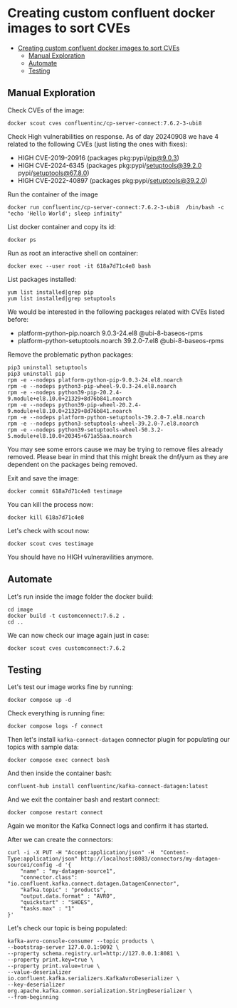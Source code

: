 # Creating custom confluent docker images to sort CVEs

- [Creating custom confluent docker images to sort CVEs](#creating-custom-confluent-docker-images-to-sort-cves)
  - [Manual Exploration](#manual-exploration)
  - [Automate](#automate)
  - [Testing](#testing)


## Manual Exploration

Check CVEs of the image:

```
docker scout cves confluentinc/cp-server-connect:7.6.2-3-ubi8
```

Check High vulnerabilities on response. As of day 20240908 we have 4 related to the following CVEs (just listing the ones with fixes):

- HIGH CVE-2019-20916 (packages pkg:pypi/pip@9.0.3)
- HIGH CVE-2024-6345 (packages pkg:pypi/setuptools@39.2.0 pypi/setuptools@67.8.0)
- HIGH CVE-2022-40897 (packages pkg:pypi/setuptools@39.2.0)

Run the container of the image

```
docker run confluentinc/cp-server-connect:7.6.2-3-ubi8  /bin/bash -c "echo 'Hello World'; sleep infinity"
```

List docker container and copy its id:

```
docker ps
```

Run as root an interactive shell on container:

```
docker exec --user root -it 618a7d71c4e8 bash
```

List packages installed:

```
yum list installed|grep pip
yum list installed|grep setuptools
```

We would be interested in the following packages related with CVEs listed before:

- platform-python-pip.noarch            9.0.3-24.el8                            @ubi-8-baseos-rpms
- platform-python-setuptools.noarch     39.2.0-7.el8                            @ubi-8-baseos-rpms


Remove the problematic python packages:

```
pip3 uninstall setuptools
pip3 uninstall pip
rpm -e --nodeps platform-python-pip-9.0.3-24.el8.noarch
rpm -e --nodeps python3-pip-wheel-9.0.3-24.el8.noarch
rpm -e --nodeps python39-pip-20.2.4-9.module+el8.10.0+21329+8d76b841.noarch
rpm -e --nodeps python39-pip-wheel-20.2.4-9.module+el8.10.0+21329+8d76b841.noarch
rpm -e --nodeps platform-python-setuptools-39.2.0-7.el8.noarch
rpm -e --nodeps python3-setuptools-wheel-39.2.0-7.el8.noarch
rpm -e --nodeps python39-setuptools-wheel-50.3.2-5.module+el8.10.0+20345+671a55aa.noarch
```

You may see some errors cause we may be trying to remove files already removed.
Please bear in mind that this might break the dnf/yum as they are dependent on the packages being removed. 

Exit and save the image:

```
docker commit 618a7d71c4e8 testimage
```

You can kill the process now:

```
docker kill 618a7d71c4e8
```

Let's check with scout now:

```
docker scout cves testimage
```

You should have no HIGH vulneravilities anymore.

## Automate

Let's run inside the image folder the docker build:

```
cd image
docker build -t customconnect:7.6.2 .
cd ..
```

We can now check our image again just in case:

```
docker scout cves customconnect:7.6.2
```

## Testing 

Let's test our image works fine by running:

```
docker compose up -d
```

Check everything is running fine:

```
docker compose logs -f connect
```

Then let's install `kafka-connect-datagen` connector plugin for populating our topics with sample data:

```shell
docker compose exec connect bash
```

And then inside the container bash:

```shell
confluent-hub install confluentinc/kafka-connect-datagen:latest
```

And we exit the container bash and restart connect:

```shell
docker compose restart connect
```

Again we monitor the Kafka Connect logs and confirm it has started.

After we can create the connectors:

```shell
curl -i -X PUT -H "Accept:application/json" -H  "Content-Type:application/json" http://localhost:8083/connectors/my-datagen-source1/config -d '{
    "name" : "my-datagen-source1",
    "connector.class": "io.confluent.kafka.connect.datagen.DatagenConnector",
    "kafka.topic" : "products",
    "output.data.format" : "AVRO",
    "quickstart" : "SHOES",
    "tasks.max" : "1"
}'
```

Let's check our topic is being populated:

```
kafka-avro-console-consumer --topic products \
--bootstrap-server 127.0.0.1:9092 \
--property schema.registry.url=http://127.0.0.1:8081 \
--property print.key=true \
--property print.value=true \
--value-deserializer io.confluent.kafka.serializers.KafkaAvroDeserializer \
--key-deserializer org.apache.kafka.common.serialization.StringDeserializer \
--from-beginning
```